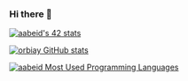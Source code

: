 ### Hi there 👋

[![aabeid's 42 stats](https://badge.mediaplus.ma/darkblue/aabeid)](https://github.com/oakoudad/badge42)

[![orbiay GitHub stats](https://github-readme-stats.vercel.app/api?username=AmineAbeidDev&show_icons=true&theme=radical)](https://github.com/AmineAbeidDev)

[![aabeid Most Used Programming Languages](https://github-readme-stats.vercel.app/api/top-langs/?username=AmineAbeidDev&layout=compact&hide_border=true&theme=darcula&bg_color=00000000&langs_count=6)](https://github.com/AmineAbeidDev)
